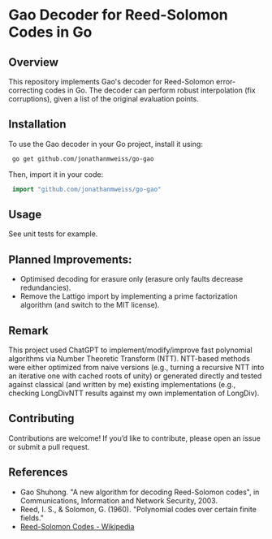 # Gao Decoder for Reed-Solomon Codes in Go

## Overview
This repository implements Gao's decoder for Reed-Solomon error-correcting codes in Go. 
The decoder can perform robust interpolation (fix corruptions), given a list of the original evaluation points.


## Installation
To use the Gao decoder in your Go project, install it using:

```sh
 go get github.com/jonathanmweiss/go-gao
```

Then, import it in your code:

```go
 import "github.com/jonathanmweiss/go-gao"
```

## Usage
See unit tests for example.


## Planned Improvements:

- Optimised decoding for erasure only (erasure only faults decrease redundancies).
- Remove the Lattigo import by implementing a prime factorization algorithm (and switch to the MIT license).

## Remark
This project used ChatGPT to implement/modify/improve fast 
polynomial algorithms via Number Theoretic Transform (NTT). 
NTT-based methods were either optimized from naive versions (e.g., turning
a recursive NTT into an iterative one with cached roots of unity)
or generated directly and tested against classical (and written by me) 
existing implementations (e.g., checking LongDivNTT results against my own implementation of LongDiv).

## Contributing
Contributions are welcome! If you’d like to contribute, please open an issue or submit a pull request.

## References
- Gao Shuhong. "A new algorithm for decoding Reed-Solomon codes", in Communications, Information and Network Security,  2003.
- Reed, I. S., & Solomon, G. (1960). "Polynomial codes over certain finite fields."
- [Reed-Solomon Codes - Wikipedia](https://en.wikipedia.org/wiki/Reed%E2%80%93Solomon_error_correction)


